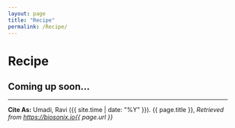 ```yaml
---
layout: page
title: "Recipe"
permalink: /Recipe/
---
```


# Recipe

## Coming up soon...

-----------

**Cite As:**  Umadi, Ravi ({{ site.time | date: "%Y" }}). {{ page.title }},  _Retrieved from https://biosonix.io{{ page.url }}_